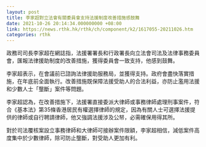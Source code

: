 ```yaml
---
layout: post
title: 李家超對立法會有關委員會支持法援制度改善措施感鼓舞
date: 2021-10-26 20:14:34.000000000 +08:00
link: https://news.rthk.hk/rthk/ch/component/k2/1617055-20211026.htm
categories: rthk
---
```


政務司司長李家超在網誌指，法援署署長和行政署長向立法會司法及法律事務委員會，匯報法律援助制度的改善措施，獲得委員會一致支持，他感到鼓舞。

李家超表示，在會議前已諮詢法律援助服務局，並獲得支持。政府會盡快落實措施，在年底前全面執行。改善措施既保障法援受助人的合法利益，亦防止濫用法援和少數人士「壟斷」案件等問題。

李家超認為，在改善措施下，法援署直接委派大律師或事務律師處理刑事案件，符合《基本法》第35條香港居民有權選擇律師的規定，因為有關人士可選擇法援提供的律師或自行聘請律師，他又強調法援涉及公帑，必需確保用得其所。

對於司法覆核案設立事務律師和大律師可接辦案件限額，李家超相信，減低案件高度集中於少數律師，除可防止壟斷，對受助人更加有利。
